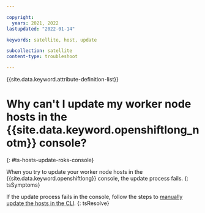 ```yaml
---

copyright:
  years: 2021, 2022
lastupdated: "2022-01-14"

keywords: satellite, host, update

subcollection: satellite
content-type: troubleshoot

---
```

{{site.data.keyword.attribute-definition-list}}


# Why can't I update my worker node hosts in the {{site.data.keyword.openshiftlong_notm}} console?
{: #ts-hosts-update-roks-console}

When you try to update your worker node hosts in the {{site.data.keyword.openshiftlong}} console, the update process fails. 
{: tsSymptoms}

If the update process fails in the console, follow the steps to [manually update the hosts in the CLI](/docs/satellite?topic=satellite-host-update-workers).
{: tsResolve}

